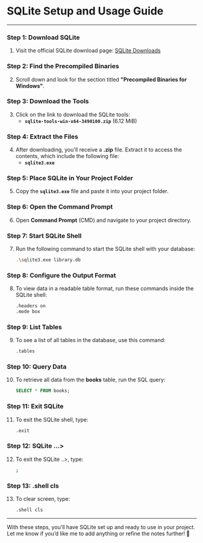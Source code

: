 # **SQLite Setup and Usage Guide**

---

### **Step 1: Download SQLite**
1. Visit the official SQLite download page: [SQLite Downloads](https://www.sqlite.org/download.html)

### **Step 2: Find the Precompiled Binaries**
2. Scroll down and look for the section titled **"Precompiled Binaries for Windows"**.

### **Step 3: Download the Tools**
3. Click on the link to download the SQLite tools:
   - **`sqlite-tools-win-x64-3490100.zip`** (6.12 MiB)

### **Step 4: Extract the Files**
4. After downloading, you'll receive a **.zip** file. Extract it to access the contents, which include the following file:
   - **`sqlite3.exe`**

### **Step 5: Place SQLite in Your Project Folder**
5. Copy the **`sqlite3.exe`** file and paste it into your project folder.

### **Step 6: Open the Command Prompt**
6. Open **Command Prompt** (CMD) and navigate to your project directory.

### **Step 7: Start SQLite Shell**
7. Run the following command to start the SQLite shell with your database:
   ```sh
   .\sqlite3.exe library.db
   ```

### **Step 8: Configure the Output Format**
8. To view data in a readable table format, run these commands inside the SQLite shell:
   ```sh
   .headers on
   .mode box
   ```

### **Step 9: List Tables**
9. To see a list of all tables in the database, use this command:
   ```sh
   .tables
   ```

### **Step 10: Query Data**
10. To retrieve all data from the **books** table, run the SQL query:
    ```sql
    SELECT * FROM books;
    ```

### **Step 11: Exit SQLite**
11. To exit the SQLite shell, type:
    ```sh
    .exit
    ```

### **Step 12: SQLite ...>**
12. To exit the SQLite ..>, type:
    ```sh
    ;
    ```

### **Step 13: .shell cls**
13. To clear screen, type:
    ```sh
    .shell cls
    ```

---

With these steps, you'll have SQLite set up and ready to use in your project. Let me know if you’d like me to add anything or refine the notes further! 🚀

